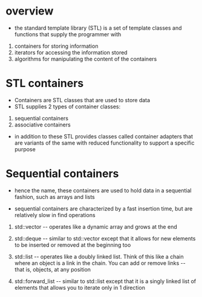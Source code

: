# overview

- the standard template library (STL) is a set of template classes and functions that supply the programmer with 

1. containers for storing information
2. iterators for accessing the information stored
3. algorithms for manipulating the content of the containers


# STL containers 

- Containers are STL classes that are used to store data
- STL supplies 2 types of container classes:

1. sequential containers
2. associative containers 

- in addition to these STL provides classes called container adapters that are 
variants of the same with reduced functionality to support a specific purpose


# Sequential containers 

- hence the name, these containers are used to hold data in a sequential fashion,
such as arrays and lists

- sequential containers are characterized by a fast insertion time, but
are relatively slow in find operations

1. std::vector 
-- operates like a dynamic array and grows at the end 

2. std::deque
-- similar to std::vector except that it allows for new elements to be 
inserted or removed at the beginning too

3. std::list 
-- operates like a doubly linked list.
Think of this like a chain where an object is a link in the chain.
You can add or remove links -- that is, objects, at any position

4. std::forward_list
-- similar to std::list except that it is a singly linked list of elements
that allows you to iterate only in 1 direction
